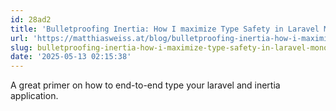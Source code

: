 ```yaml
---
id: 28ad2
title: 'Bulletproofing Inertia: How I maximize Type Safety in Laravel Monoliths'
url: 'https://matthiasweiss.at/blog/bulletproofing-inertia-how-i-maximize-type-safety-in-laravel-monoliths/'
slug: bulletproofing-inertia-how-i-maximize-type-safety-in-laravel-monoliths
date: '2025-05-13 02:15:38'
---
```

A great primer on how to end-to-end type your laravel and inertia application.